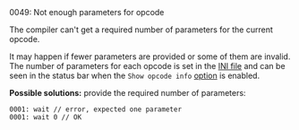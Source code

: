 <!doctype html>
<html lang="es">
<head>
	<title>Mensajes de Error</title>
	<meta charset="utf-8">
	<meta http-equiv="X-UA-Compatible" content="IE=edge">
	<meta name="viewport" content="width=device-width, initial-scale=1">
	<link rel="stylesheet" type="text/css" href="../../../style/style.css">
</head>
<body>
0049: Not enough parameters for opcode

The compiler can't get a required number of parameters for the current opcode. 

It may happen if fewer parameters are provided or some of them are invalid. The number of parameters for each opcode is set in the [INI file](../../edit-modes/opcodes-list-scm.ini.md) and can be seen in the status bar when the `Show opcode info` [option](../../editor/options/editor.md#editor-configuration) is enabled.

**Possible solutions:** provide the required number of parameters:

```
0001: wait // error, expected one parameter
0001: wait 0 // OK
```

<script src="../../../js/main.min.js"></script>